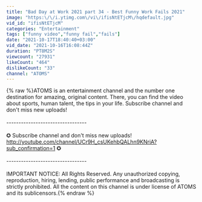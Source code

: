 ```yaml
---
title: "Bad Day at Work 2021 part 34 - Best Funny Work Fails 2021"
image: "https:\/\/i.ytimg.com\/vi\/ifisNtETjcM\/hqdefault.jpg"
vid_id: "ifisNtETjcM"
categories: "Entertainment"
tags: ["funny video","funny fail","fails"]
date: "2021-10-17T18:40:40+03:00"
vid_date: "2021-10-16T16:08:44Z"
duration: "PT8M2S"
viewcount: "27931"
likeCount: "464"
dislikeCount: "33"
channel: "ATOMS"
---
```

{% raw %}ATOMS is an entertainment channel and the number one destination for amazing, original content. There, you can find the video about sports, human talent, the tips in your life. Subscribe channel and don't miss new uploads!<br /><br />--------------------------------- <br /><br />✪ Subscribe channel and don't miss new uploads!  <a rel="nofollow" target="blank" href="http://youtube.com/channel/UCr9H_csUKehbQALhn9KNriA?sub_confirmation=1">http://youtube.com/channel/UCr9H_csUKehbQALhn9KNriA?sub_confirmation=1</a> ✪<br /><br />--------------------------------- <br /><br />IMPORTANT NOTICE: All Rights Reserved. Any unauthorized copying, reproduction, hiring, lending, public performance and broadcasting is strictly prohibited. All the content on this channel is under license of ATOMS and its sublicensors.{% endraw %}
